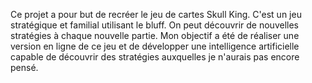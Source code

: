 Ce projet a pour but de recréer le jeu de cartes Skull King. C'est un jeu stratégique et familial utilisant le bluff.
On peut découvrir de nouvelles stratégies à chaque nouvelle partie.
Mon objectif a été de réaliser une version en ligne de ce jeu et de développer une intelligence artificielle capable de découvrir des stratégies auxquelles je n'aurais pas encore pensé.
